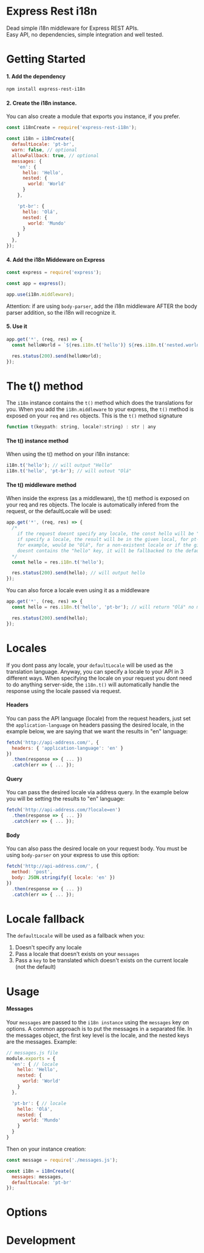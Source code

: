 # Express Rest i18n

Dead simple i18n middleware for Express REST APIs.  
Easy API, no dependencies, simple integration and well tested. 

# Getting Started

#### 1. Add the dependency

```bash
npm install express-rest-i18n
```

#### 2. Create the i18n instance.

You can also create a module that exports you instance, if you prefer.

```js
const i18nCreate = require('express-rest-i18n');

const i18n = i18nCreate({
  defaultLocale: 'pt-br',
  warn: false, // optional
  allowFallback: true, // optional
  messages: {
    'en': {
      hello: 'Hello',
      nested: {
        world: 'World'
      }
    },

    'pt-br': {
      hello: 'Olá',
      nested: {
        world: 'Mundo'
      }
    }
  },
});
```

#### 4. Add the i18n Middeware on Express

```js
const express = require('express');

const app = express();

app.use(i18n.middleware);
```

Attention: if are using `body-parser`, add the i18n middleware AFTER the body parser addition, so the i18n will recognize it.

#### 5. Use it

```js
app.get('*', (req, res) => {
  const helloWorld = `${res.i18n.t('hello')} ${res.i18n.t('nested.world')}`;

  res.status(200).send(helloWorld);  
});
```

# The t() method

The `i18n` instance contains the `t()` method which does the translations for you. When you add the `i18n.middleware` to your express, the `t()` method is exposed on your `req` and `res` objects. This is the `t()` method signature

```js
function t(keypath: string, locale?:string) : str | any
```

#### The t() instance method

When using the t() method on your i18n instance:

```js
i18n.t('hello'); // will output "Hello"
i18n.t('hello', 'pt-br'); // will outout "Olá"
```

#### The t() middleware method

When inside the express (as a middleware), the t() method is exposed on your req and res objects.
The locale is automatically infered from the request, or the defaultLocale will be used:

```js
app.get('*', (req, res) => {
  /*
    if the request doesnt specify any locale, the const hello will be "Hello",
    if specify a locale, the result will be in the given local, for pt-br
    for example, would be "Olá", for a non-existent locale or if the given locale
    doesnt contains the "hello" key, it will be fallbacked to the defaultLocale
  */
  const hello = res.i18n.t('hello');

  res.status(200).send(hello); // will output hello  
});
```

You can also force a locale even using it as a middleware

```js
app.get('*', (req, res) => {
  const hello = res.i18n.t('hello', 'pt-br'); // will return "Olá" no matter the request locale

  res.status(200).send(hello); 
});
```

# Locales

If you dont pass any locale, your `defaultLocale` will be used as the translation language. Anyway, you can specify a locale to your API in 3 different ways. When specifying the locale on your request you dont need to do anything server-side, the `i18n.t()` will automatically handle the response using the locale passed via request.

#### Headers

You can pass the API language (locale) from the request headers, just set the `application-language` on headers passing the desired locale, in the example below, we are saying that we want the results in "en" language:

```js
fetch('http://api-address.com/', {
  headers: { 'application-language': 'en' }
})
  .then(response => { ... })
  .catch(err => { ... });
```

#### Query

You can pass the desired locale via address query. In the example below you will be setting the results to "en" language:

```js
fetch('http://api-address.com/?locale=en')
  .then(response => { ... })
  .catch(err => { ... });
```

#### Body

You can also pass the desired locale on your request body. You must be using `body-parser` on your express to use this option:

```js
fetch('http://api-address.com/', {
  method: 'post',
  body: JSON.stringify({ locale: 'en' })
})
  .then(response => { ... })
  .catch(err => { ... });
```

# Locale fallback

The `defaultLocale` will be used as a fallback when you:

1. Doesn't specify any locale
2. Pass a locale that doesn't exists on your `messages`
3. Pass a `key` to be translated which doesn\'t exists on the current locale (not the default)

# Usage

#### Messages

Your `messages` are passed to the `i18n instance` using the `messages` key on options.
A common approach is to put the messages in a separated file. In the messages object, 
the first key level is the locale, and the nested keys are the messages. Example:

```js
// messages.js file
module.exports = {
  'en': { // locale
    hello: 'Hello',
    nested: {
      world: 'World'
    }
  },

  'pt-br': { // locale
    hello: 'Olá',
    nested: {
      world: 'Mundo'
    }
  }
}
```

Then on your instance creation:

```js
const message = require('./messages.js');

const i18n = i18nCreate({
  messages: messages,
  defaultLocale: 'pt-br'
});
```

# Options

# Development